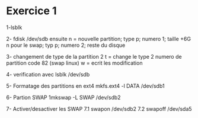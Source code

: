 # Exercice 1 
 
1-lsblk 

2- fdisk /dev/sdb ensuite
   n = nouvelle partition; type p; numero 1; taille +6G
  n pour le swap; typ p; numero 2; reste du disque 

3- changement de type de la partition 2 
  t = change le type
    2 numero de partition 
   code 82 (swap linux)
   w = ecrit les modification 

4- verification avec lsblk /dev/sdb 

5- Formatage des partitions en ext4 
  mkfs.ext4 -l DATA /dev/sdb1

6- Partion SWAP 
 1mkswap -L SWAP /dev/sdb2

7- Activer/desactiver les SWAP 
 7.1 swapon /dev/sdb2
 7.2 swapoff /dev/sda5 

